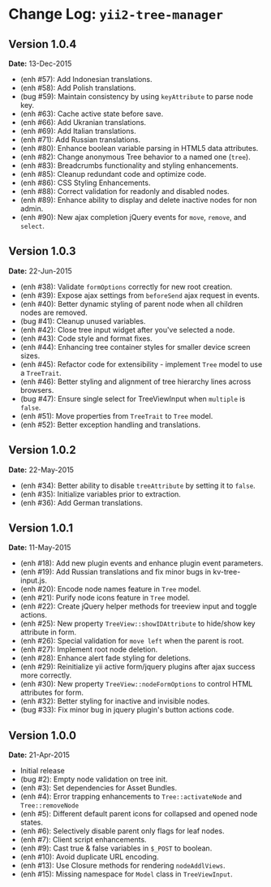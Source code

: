 Change Log: `yii2-tree-manager`
===============================

## Version 1.0.4

**Date:** 13-Dec-2015

- (enh #57): Add Indonesian translations.
- (enh #58): Add Polish translations.
- (bug #59): Maintain consistency by using `keyAttribute` to parse node key.
- (enh #63): Cache active state before save.
- (enh #66): Add Ukranian translations.
- (enh #69): Add Italian translations.
- (enh #71): Add Russian translations.
- (enh #80): Enhance boolean variable parsing in HTML5 data attributes.
- (enh #82): Change anonymous Tree behavior to a named one (`tree`).
- (enh #83): Breadcrumbs functionality and styling enhancements.
- (enh #85): Cleanup redundant code and optimize code.
- (enh #86): CSS Styling Enhancements.
- (enh #88): Correct validation for readonly and disabled nodes.
- (enh #89): Enhance ability to display and delete inactive nodes for non admin.
- (enh #90): New ajax completion jQuery events for `move`, `remove`, and `select`.

## Version 1.0.3

**Date:** 22-Jun-2015

- (enh #38): Validate `formOptions` correctly for new root creation.
- (enh #39): Expose ajax settings from `beforeSend` ajax request in events.
- (enh #40): Better dynamic styling of parent node when all children nodes are removed.
- (bug #41): Cleanup unused variables.
- (enh #42): Close tree input widget after you've selected a node.
- (enh #43): Code style and format fixes.
- (enh #44): Enhancing tree container styles for smaller device screen sizes.
- (enh #45): Refactor code for extensibility - implement `Tree` model to use a `TreeTrait`.
- (enh #46): Better styling and alignment of tree hierarchy lines across browsers.
- (bug #47): Ensure single select for TreeViewInput when `multiple` is `false`.
- (enh #51): Move properties from `TreeTrait` to `Tree` model.
- (enh #52): Better exception handling and translations.

## Version 1.0.2

**Date:** 22-May-2015

- (enh #34): Better ability to disable `treeAttribute` by setting it to `false`.
- (enh #35): Initialize variables prior to extraction.
- (enh #36): Add German translations.

## Version 1.0.1

**Date:** 11-May-2015

- (enh #18): Add new plugin events and enhance plugin event parameters.
- (enh #19): Add Russian translations and fix minor bugs in kv-tree-input.js.
- (enh #20): Encode node names feature in `Tree` model.
- (enh #21): Purify node icons feature in `Tree` model.
- (enh #22): Create jQuery helper methods for treeview input and toggle actions.
- (enh #25): New property `TreeView::showIDAttribute` to hide/show key attribute in form.
- (enh #26): Special validation for `move left` when the parent is root.
- (enh #27): Implement root node deletion.
- (enh #28): Enhance alert fade styling for deletions.
- (enh #29): Reinitialize yii active form/jquery plugins after ajax success more correctly.
- (enh #30): New property `TreeView::nodeFormOptions` to control HTML attributes for form.
- (enh #32): Better styling for inactive and invisible nodes.
- (bug #33): Fix minor bug in jquery plugin's button actions code.

## Version 1.0.0

**Date:** 21-Apr-2015

- Initial release
- (bug #2): Empty node validation on tree init.
- (enh #3): Set dependencies for Asset Bundles.
- (enh #4): Error trapping enhancements to `Tree::activateNode` and `Tree::removeNode`
- (enh #5): Different default parent icons for collapsed and opened node states.
- (enh #6): Selectively disable parent only flags for leaf nodes.
- (enh #7): Client script enhancements.
- (enh #9): Cast true & false variables in `$_POST` to boolean.
- (enh #10): Avoid duplicate URL encoding.
- (enh #13): Use Closure methods for rendering `nodeAddlViews`.
- (enh #15): Missing namespace for `Model` class in `TreeViewInput`.
